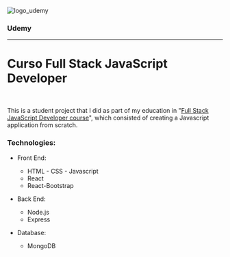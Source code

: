 <p align="left"><img href="readme_images/udemy" alt="logo_udemy"></p>
<h3>Udemy</h1>
<hr>
<h1>Curso Full Stack JavaScript Developer</h1><br>

<p> This is a student project that I did as part of my education in "<a href="https://www.udemy.com/course/fullstack-js-en-espanol/learn/lecture/22115834#overview" rel="nofollow">Full Stack JavaScript Developer course</a>", which consisted of creating a Javascript application from scratch.</p>

<h3><a id="user-content-our-stack-of-technologies" class="anchor" aria-hidden="true" href="#technologies"></a>
Technologies:
</h3>
<ul>
<li>
<p>Front End:</p>
<ul>
<li>HTML - CSS - Javascript</li>
<li>React</li>
<li>React-Bootstrap</li>
</ul>
</li>
<li>
<p>Back End:</p>
<ul>
<li>Node.js</li>
<li>Express</li>
</ul>
</li>
<li>
<p>Database:</p>
<ul>
<li>MongoDB</li>
</ul>
</li>
</ul>

